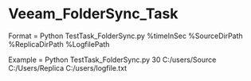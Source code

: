 # Veeam_FolderSync_Task

Format = Python TestTask_FolderSync.py %timeInSec %SourceDirPath %ReplicaDirPath %LogfilePath

Example = Python TestTask_FolderSync.py 30 C:/users/Source C:/Users/Replica C:/users/logfile.txt
